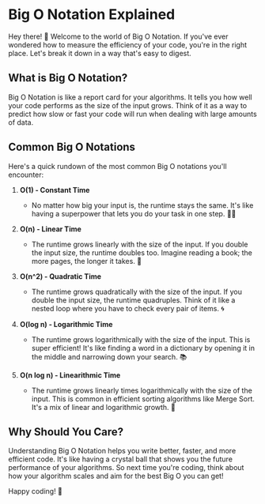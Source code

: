 # Big O Notation Explained

Hey there! 👋 Welcome to the world of Big O Notation. If you've ever wondered how to measure the efficiency of your code, you're in the right place. Let's break it down in a way that's easy to digest.

## What is Big O Notation?

Big O Notation is like a report card for your algorithms. It tells you how well your code performs as the size of the input grows. Think of it as a way to predict how slow or fast your code will run when dealing with large amounts of data.

## Common Big O Notations

Here's a quick rundown of the most common Big O notations you'll encounter:

1. **O(1) - Constant Time**
   - No matter how big your input is, the runtime stays the same. It's like having a superpower that lets you do your task in one step. 🦸‍♂️

2. **O(n) - Linear Time**
   - The runtime grows linearly with the size of the input. If you double the input size, the runtime doubles too. Imagine reading a book; the more pages, the longer it takes. 📖

3. **O(n^2) - Quadratic Time**
   - The runtime grows quadratically with the size of the input. If you double the input size, the runtime quadruples. Think of it like a nested loop where you have to check every pair of items. 🌀

4. **O(log n) - Logarithmic Time**
   - The runtime grows logarithmically with the size of the input. This is super efficient! It's like finding a word in a dictionary by opening it in the middle and narrowing down your search. 📚

5. **O(n log n) - Linearithmic Time**
   - The runtime grows linearly times logarithmically with the size of the input. This is common in efficient sorting algorithms like Merge Sort. It's a mix of linear and logarithmic growth. 🔀

## Why Should You Care?

Understanding Big O Notation helps you write better, faster, and more efficient code. It's like having a crystal ball that shows you the future performance of your algorithms. So next time you're coding, think about how your algorithm scales and aim for the best Big O you can get!

Happy coding! 🚀